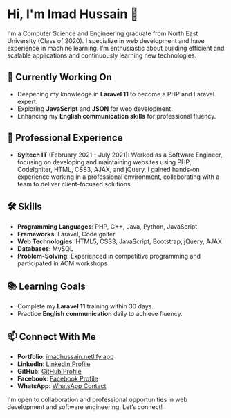 
# Hi, I'm Imad Hussain 👋

I'm a Computer Science and Engineering graduate from North East University (Class of 2020). I specialize in web development and have experience in machine learning. I’m enthusiastic about building efficient and scalable applications and continuously learning new technologies.

## 🌱 Currently Working On
- Deepening my knowledge in **Laravel 11** to become a PHP and Laravel expert.
- Exploring **JavaScript** and **JSON** for web development.
- Enhancing my **English communication skills** for professional fluency.

## 💼 Professional Experience
- **Syltech IT** (February 2021 - July 2021): Worked as a Software Engineer, focusing on developing and maintaining websites using PHP, CodeIgniter, HTML, CSS3, AJAX, and jQuery. I gained hands-on experience working in a professional environment, collaborating with a team to deliver client-focused solutions.

## 🛠 Skills
- **Programming Languages**: PHP, C++, Java, Python, JavaScript
- **Frameworks**: Laravel, CodeIgniter
- **Web Technologies**: HTML5, CSS3, JavaScript, Bootstrap, jQuery, AJAX
- **Databases**: MySQL
- **Problem-Solving**: Experienced in competitive programming and participated in ACM workshops

## 📚 Learning Goals
- Complete my **Laravel 11** training within 30 days.
- Practice **English communication** daily to achieve fluency.

## 📫 Connect With Me
- **Portfolio**: [imadhussain.netlify.app](https://imadhussain.netlify.app)
- **LinkedIn**: [LinkedIn Profile](https://www.linkedin.com/in/md-imad-hussain)
- **GitHub**: [GitHub Profile](https://github.com/imad-hussain)
- **Facebook**: [Facebook Profile](https://web.facebook.com/imad.hussain.1217)
- **WhatsApp**: [WhatsApp Contact](https://wa.me/+8801642866032)

I'm open to collaboration and professional opportunities in web development and software engineering. Let’s connect!

